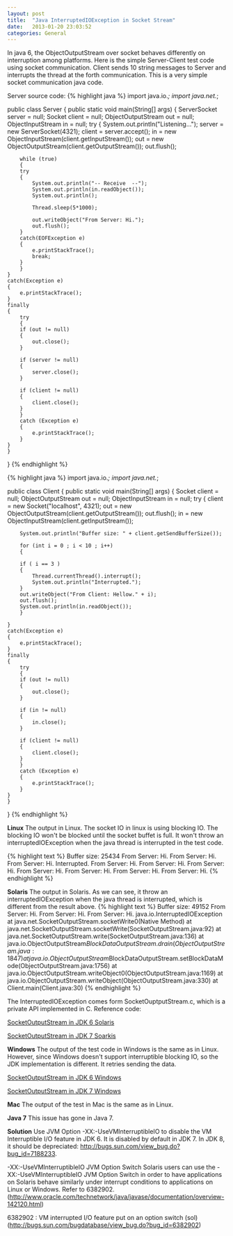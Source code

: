 ```yaml
---
layout: post
title:  "Java InterruptedIOException in Socket Stream"
date:   2013-01-20 23:03:52
categories: General
---
```


In java 6, the ObjectOutputStream over socket behaves differently on interruption among platforms. Here is the simple Server-Client test code using socket communication. Client sends 10 string messages to Server and interrupts the thread at the forth communication. This is a very simple socket communication java code.

Server source code:
{% highlight java %}
import java.io.*;
import java.net.*;

public class Server
{
    public static void main(String[] args)
    {
    ServerSocket server = null;
    Socket client = null;
    ObjectOutputStream out = null;
    ObjectInputStream in = null;
    try
    {
        System.out.println("Listening...");
        server = new ServerSocket(4321);
        client = server.accept();
        in = new ObjectInputStream(client.getInputStream());
        out = new ObjectOutputStream(client.getOutputStream());
        out.flush();

        while (true)
        {
        try
        {
            System.out.println("-- Receive  --");
            System.out.println(in.readObject());
            System.out.println();

            Thread.sleep(5*1000);

            out.writeObject("From Server: Hi.");
            out.flush();
        }
        catch(EOFException e)
        {
            e.printStackTrace();
            break;
        }
        }
    }
    catch(Exception e)
    {
        e.printStackTrace();
    }
    finally
    {
        try
        {
        if (out != null)
        {
            out.close();
        }

        if (server != null)
        {
            server.close();
        }

        if (client != null)
        {
            client.close();
        }
        }
        catch (Exception e)
        {
            e.printStackTrace();
        }
    }
    }
}
{% endhighlight %}

{% highlight java %}
import java.io.*;
import java.net.*;

public class Client
{
    public static void main(String[] args)
    {
    Socket client = null;
    ObjectOutputStream out = null;
    ObjectInputStream in = null;
    try
    {
        client = new Socket("localhost", 4321);
        out = new ObjectOutputStream(client.getOutputStream());
        out.flush();
        in = new ObjectInputStream(client.getInputStream());

        System.out.println("Buffer size: " + client.getSendBufferSize());

        for (int i = 0 ; i < 10 ; i++)
        { 

        if ( i == 3 )
        {
            Thread.currentThread().interrupt();
            System.out.println("Interrupted.");
        }
        out.writeObject("From Client: Hellow." + i);
        out.flush();
        System.out.println(in.readObject());
        }
        
    }
    catch(Exception e)
    {
        e.printStackTrace();
    }
    finally
    {
        try
        {
        if (out != null)
        {
            out.close();
        }

        if (in != null)
        {
            in.close();
        }

        if (client != null)
        {
            client.close();
        }
        }
        catch (Exception e)
        {
            e.printStackTrace();
        }
    }
    }
}
{% endhighlight %}

<strong>Linux</strong>
The output in Linux. The socket IO in linux is using blocking IO. The blocking IO won't be blocked until the socket buffet is full. It won't throw an interruptedIOException when the java thread is interrupted in the test code.

{% highlight text %}
Buffer size: 25434
From Server: Hi.
From Server: Hi.
From Server: Hi.
Interrupted.
From Server: Hi.
From Server: Hi.
From Server: Hi.
From Server: Hi.
From Server: Hi.
From Server: Hi.
From Server: Hi.
{% endhighlight %}

<strong>Solaris</strong>
The output in Solaris. As we can see, it throw an interruptedIOException when the java thread is interrupted, which is different from the result above.
{% highlight text %}
Buffer size: 49152
From Server: Hi.
From Server: Hi.
From Server: Hi.
java.io.InterruptedIOException
    at java.net.SocketOutputStream.socketWrite0(Native Method)
    at java.net.SocketOutputStream.socketWrite(SocketOutputStream.java:92)
    at java.net.SocketOutputStream.write(SocketOutputStream.java:136)
    at java.io.ObjectOutputStream$BlockDataOutputStream.drain(ObjectOutputStream.java:1847)
    at java.io.ObjectOutputStream$BlockDataOutputStream.setBlockDataMode(ObjectOutputStream.java:1756)
    at java.io.ObjectOutputStream.writeObject0(ObjectOutputStream.java:1169)
    at java.io.ObjectOutputStream.writeObject(ObjectOutputStream.java:330)
    at Client.main(Client.java:30)
{% endhighlight %}

The InterruptedIOException comes form SocketOuptputStream.c, which is a private API implemented in C.
Reference code:

[SocketOutputStream in JDK 6 Solaris][link1]

[SocketOutputStream in JDK 7 Soarkis][link2]

<strong>Windows</strong>
The output of the test code in Windows is the same as in Linux. However, since Windows doesn't support interruptible blocking IO, so the JDK implementation is different. It retries sending the data.

[SocketOutputStream in JDK 6 Windows][link3]

[SocketOutputStream in JDK 7 Windows][link4]


<strong>Mac</strong>
The output of the test in Mac is the same as in Linux.

<strong>Java 7</strong>
This issue has gone in Java 7.

<strong>Solution</strong>
Use JVM Option -XX:-UseVMInterruptibleIO to disable the VM Interruptible I/O feature in JDK 6. It is disabled by default in JDK 7.  In JDK 8, it should be depreciated: http://bugs.sun.com/view_bug.do?bug_id=7188233.

-XX:-UseVMInterruptibleIO JVM Option Switch
Solaris users can use the -XX:-UseVMInterruptibleIO JVM Option Switch in order to have applications on Solaris behave similarly under interrupt conditions to applications on Linux or Windows. Refer to 6382902.
(http://www.oracle.com/technetwork/java/javase/documentation/overview-142120.html)


6382902 : VM interrupted I/O feature put on an option switch (sol)
(http://bugs.sun.com/bugdatabase/view_bug.do?bug_id=6382902)

[link1]: http://hg.openjdk.java.net/jdk6/jdk6/jdk/annotate/1a53516ce032/src/solaris/native/java/net/SocketOutputStream.c
[link2]: http://hg.openjdk.java.net/jdk7/jsn/jdk/file/14f50aee4989/src/solaris/native/java/net/SocketOutputStream.c
[link3]: http://hg.openjdk.java.net/jdk6/jdk6/jdk/annotate/1a53516ce032/src/windows/native/java/net/SocketOutputStream.c
[link4]: http://hg.openjdk.java.net/jdk7/jsn/jdk/file/14f50aee4989/src/windows/native/java/net/SocketOutputStream.c